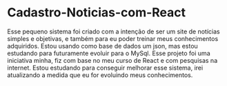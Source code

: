 # Cadastro-Noticias-com-React
Esse pequeno sistema foi criado com a intenção de ser um site de notícias simples e objetivas, e também para eu poder treinar meus conhecimentos adquiridos. 
Estou usando como base de dados um json, mas estou estudando para futuramente evoluir para o MySql.
Esse projeto foi uma iniciativa minha, fiz com base no meu curso de React e com pesquisas na internet.
Estou estudando para conseguir melhorar esse sistema, irei atualizando a medida que eu for evoluindo meus conhecimentos.
